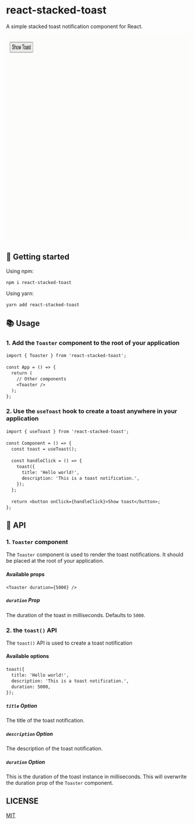 # react-stacked-toast

A simple stacked toast notification component for React.

<img alt="Snackbars example design" src="./public/demo.gif" width="903" height="564" />

## 🏃 Getting started

Using npm:

```console
npm i react-stacked-toast
```

Using yarn:

```console
yarn add react-stacked-toast
```

## 📚 Usage

### 1. Add the `Toaster` component to the root of your application

```tsx
import { Toaster } from 'react-stacked-toast';

const App = () => {
  return (
    // Other components
    <Toaster />
  );
};
```

### 2. Use the `useToast` hook to create a toast anywhere in your application

```tsx
import { useToast } from 'react-stacked-toast';

const Component = () => {
  const toast = useToast();

  const handleClick = () => {
    toast({
      title: 'Hello world!',
      description: 'This is a toast notification.',
    });
  };

  return <button onClick={handleClick}>Show toast</button>;
};
```

## 🔧 API

### 1. `Toaster` component

The `Toaster` component is used to render the toast notifications. It should be placed at the root of your application.

#### Available props

```tsx
<Toaster duration={5000} />
```

##### `duration` Prop

The duration of the toast in milliseconds. Defaults to `5000`.

### 2. the `toast()` API

The `toast()` API is used to create a toast notification

#### Available options

```tsx
toast({
  title: 'Hello world!',
  description: 'This is a toast notification.',
  duration: 5000,
});
```

##### `title` Option

The title of the toast notification.

##### `description` Option

The description of the toast notification.

##### `duration` Option

This is the duration of the toast instance in milliseconds. This will overwrite the duration prop of the `Toaster` component.

## LICENSE

[MIT](./LICENSE)
